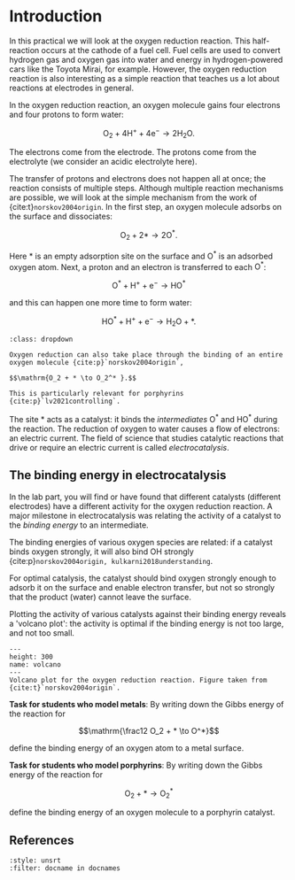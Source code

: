 # Introduction

In this practical we will look at the oxygen reduction reaction. This half-reaction occurs at the cathode of a fuel cell. Fuel cells are used to convert hydrogen gas and oxygen gas into water and energy in hydrogen-powered cars like the Toyota Mirai, for example. However, the oxygen reduction reaction is also interesting as a simple reaction that teaches us a lot about reactions at electrodes in general.

In the oxygen reduction reaction, an oxygen molecule gains four electrons and four protons to form water:

$$\mathrm{O_2 + 4 H^+ + 4e^- \to 2 H_2O}.$$

The electrons come from the electrode. The protons come from the electrolyte (we consider an acidic electrolyte here). 

The transfer of protons and electrons does not happen all at once; the reaction consists of multiple steps. Although multiple reaction mechanisms are possible, we will look at the simple mechanism from the work of {cite:t}`norskov2004origin`. In the first step, an oxygen molecule adsorbs on the surface and dissociates:

$$\mathrm{O_2 + 2 * \to 2 O^*}.$$

Here $*$ is an empty adsorption site on the surface and $\mathrm{O^*}$ is an adsorbed oxygen atom. Next, a proton and an electron is transferred to each $\mathrm{O^*}$:

$$\mathrm{O^* + H^+ + e^- \to HO^*}$$

and this can happen one more time to form water:

$$\mathrm{HO^* + H^+ + e^- \to H_2O + *}.$$


```{note} 
:class: dropdown

Oxygen reduction can also take place through the binding of an entire oxygen molecule {cite:p}`norskov2004origin`, 

$$\mathrm{O_2 + * \to O_2^* }.$$

This is particularly relevant for porphyrins {cite:p}`lv2021controlling`.
```

The site $*$ acts as a catalyst: it binds the *intermediates* $\mathrm{O^*}$ and $\mathrm{HO^*}$ during the reaction. The reduction of oxygen to water causes a flow of electrons: an electric current. The field of science that studies catalytic reactions that drive or require an electric current is called *electrocatalysis*. 


## The binding energy in electrocatalysis

In the lab part, you will find or have found that different catalysts (different electrodes) have a different activity for the oxygen reduction reaction. A major milestone in electrocatalysis was relating the activity of a catalyst to the *binding energy* to an intermediate.

The binding energies of various oxygen species are related: if a catalyst binds oxygen strongly, it will also bind OH strongly {cite:p}`norskov2004origin, kulkarni2018understanding`.

For optimal catalysis, the catalyst should bind oxygen strongly enough to adsorb it on the surface and enable electron transfer, but not so strongly that the product (water) cannot leave the surface. 

Plotting the activity of various catalysts against their binding energy reveals a 'volcano plot': the activity is optimal if the binding energy is not too large, and not too small.


```{figure} ../images/volcano.png
---
height: 300
name: volcano
---
Volcano plot for the oxygen reduction reaction. Figure taken from {cite:t}`norskov2004origin`.
```


**Task for students who model metals**: By writing down the Gibbs energy of the reaction for 

$$\mathrm{\frac12 O_2 + * \to O^*}$$

define the binding energy of an oxygen atom to a metal surface.


**Task for students who model porphyrins**: By writing down the Gibbs energy of the reaction for 

$$\mathrm{O_2 + * \to O_2^* }$$

define the binding energy of an oxygen molecule to a porphyrin catalyst.


## References

```{bibliography}
:style: unsrt
:filter: docname in docnames
```
